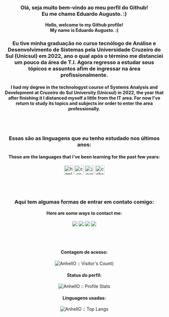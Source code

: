 <div align="center">
  <h3> Olá, seja muito bem-vindo ao meu perfil do Github!<br> Eu me chamo Eduardo Augusto. :)</h3>
  <b> Hello, welcome to my Github profile!<br>My name is Eduardo Augusto. :)</b>
  <br>
  <div>
    <h3>Eu tive minha graduação no curso tecnólogo de Análise e Desenvolvimento de Sistemas pela Universidade Cruzeiro do Sul (Unicsul) em 2022, ano o qual após o término me distanciei um pouco da área de T.I. Agora regresso a estudar seus tópicos e assuntos afim de ingressar na área profissionalmente.</h3>
    <h4>I had my degree in the technologyst course of Systems Analysis and Development at Cruzeiro do Sul University (Unicsul) in 2022, the year that after finishing it I distanced myself a little from the IT area. For now I've return to study its topics and subjects inr order to enter the area professionally.</h4>
  </div>
  <br>
    <div style="display: inline_block"><br>
      <h3>Essas são as linguagens que eu tenho estudado nos últimos anos:</h3>
      <h4>These are the languages that i've been learning for the past few years:</h4>
      <img alt="html" height="29px" src="https://img.shields.io/badge/HTML5-E34F26?style=for-the-badge&logo=html5&logoColor=white">
      <img alt="css" height="29px" src="https://img.shields.io/badge/CSS3-1572B6?style=for-the-badge&logo=css3&logoColor=white">
      <img alt="javascript" height="29px" src="https://img.shields.io/badge/JavaScript-F7DF1E?style=for-the-badge&logo=javascript&logoColor=black">
      <img alt="csharp" height="29px" src="https://img.shields.io/badge/C%23-239120?style=for-the-badge&logo=c-sharp&logoColor=white">
    </div>
    <br>
    <br>
    <br>
    <div align="center">
      <h3>Aqui tem algumas formas de entrar em contato comigo:</h3>
      <b>Here are some ways to contact me:</b><br><br>
      <a href="https://www.instagram.com/duaugst/" target="_blank"><img src="https://img.shields.io/badge/-Instagram-%23E4405F?style=for-the-badge&logo=instagram&logoColor=white" target="_blank"></a>
      <a href="https://api.whatsapp.com/send/?phone=5511970996115&text&type=phone_number&app_absent=0" target="_blank"><img src="https://img.shields.io/badge/WhatsApp-25D366?style=for-the-badge&logo=whatsapp&logoColor=white" target="_blank"></a> 
      <a href="mailto:eduadoacaraujo@hotmail.com" target="_blank"><img src="https://img.shields.io/badge/Gmail-D14836?style=for-the-badge&logo=gmail&logoColor=white" target="_blank"></a> 
      <a href="https://www.linkedin.com/in/eduardo-de-campos-744a96206/" target="_blank"><img src="https://img.shields.io/badge/-LinkedIn-%230077B5?style=for-the-badge&logo=linkedin&logoColor=white" target="_blank"></a> 
    </div>
  <br>
  <br>
  <br>
  <h4 align="center">Contagem de acesso: </h4>
  <p align="center"><img src="https://profile-counter.glitch.me/{barkawi2405}/count.svg" alt="AnhellO :: Visitor's Count)" /></p>
  <h4 align="center">Status do perfil: </h4>
  <p align="center"><img src="https://github-readme-stats.vercel.app/api?username=barkawi2405&show_icons=true&theme=shadow_green" alt="AnhellO :: Profile Stats" /></p>
  <h4 align="center">Linguagens usadas: </h4>
  <p align="center"><img src="https://github-readme-stats.vercel.app/api/top-langs/?username=barkawi2405&langs_count=10&theme=shadow_green&layout=compact" alt="AnhellO :: Top Langs" /></p>
</div>
